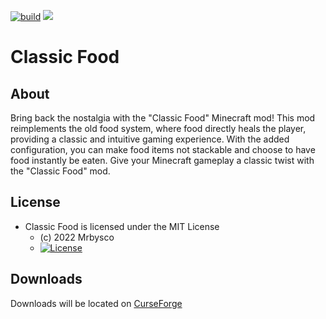 [![build](https://github.com/Mrbysco/ClassicFood/actions/workflows/build.yml/badge.svg)](https://github.com/Mrbysco/ClassicFood/actions/workflows/build.yml) 
[![](http://cf.way2muchnoise.eu/versions/822475.svg)](https://www.curseforge.com/minecraft/mc-mods/classic-food)

# Classic Food #

## About ##
Bring back the nostalgia with the "Classic Food" Minecraft mod! This mod reimplements the old food system, where food directly heals the player, providing a classic and intuitive gaming experience. With the added configuration, you can make food items not stackable and choose to have food instantly be eaten. Give your Minecraft gameplay a classic twist with the "Classic Food" mod.

## License ##
* Classic Food is licensed under the MIT License
  - (c) 2022 Mrbysco
  - [![License](https://img.shields.io/badge/License-MIT-red.svg?style=flat)](http://opensource.org/licenses/MIT)

## Downloads ##
Downloads will be located on [CurseForge](https://www.curseforge.com/minecraft/mc-mods/classic-food)
